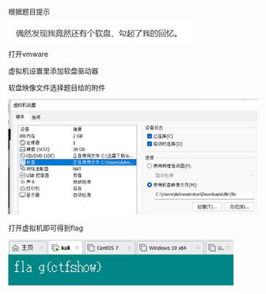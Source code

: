 根据题目提示

![image-20250422205221797](./assets/image-20250422205221797.png)

打开vmware

虚拟机设置里添加软盘驱动器

软盘映像文件选择题目给的附件

![image-20250422205225435](./assets/image-20250422205225435.png)

打开虚拟机即可得到flag

![image-20250422205229195](./assets/image-20250422205229195.png)
